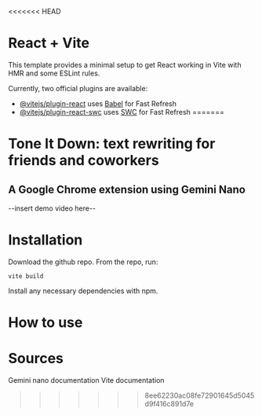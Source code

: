 <<<<<<< HEAD
# React + Vite

This template provides a minimal setup to get React working in Vite with HMR and some ESLint rules.

Currently, two official plugins are available:

- [@vitejs/plugin-react](https://github.com/vitejs/vite-plugin-react/blob/main/packages/plugin-react/README.md) uses [Babel](https://babeljs.io/) for Fast Refresh
- [@vitejs/plugin-react-swc](https://github.com/vitejs/vite-plugin-react-swc) uses [SWC](https://swc.rs/) for Fast Refresh
=======
# Tone It Down: text rewriting for friends and coworkers
## A Google Chrome extension using Gemini Nano
--insert demo video here--

# Installation
Download the github repo. From the repo, run: 
```
vite build
```
Install any necessary dependencies with npm. 

# How to use

# Sources
Gemini nano documentation
Vite documentation
>>>>>>> 8ee62230ac08fe72901645d5045d9f416c891d7e
